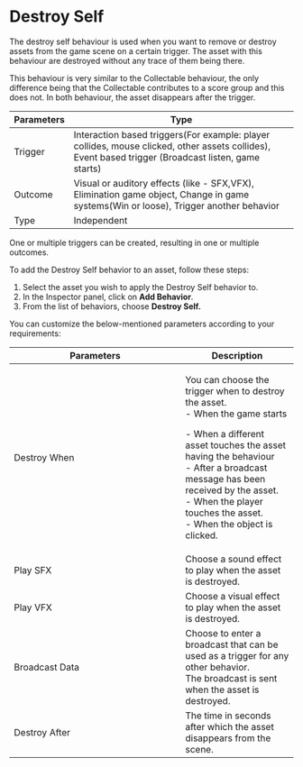 # Destroy Self

The destroy self behaviour is used when you want to remove or destroy assets from the game scene on a certain trigger. The asset with this behaviour are destroyed without any trace of them being there.

This behaviour is very similar to the Collectable behaviour, the only difference being that the Collectable contributes to a score group and this does not. In both behaviour, the asset disappears after the trigger.

| Parameters  | Type                                                                                                                                                |
| ----------- | --------------------------------------------------------------------------------------------------------------------------------------------------- |
| Trigger     | Interaction based triggers(For example: player collides, mouse clicked, other assets collides), Event based trigger (Broadcast listen, game starts) |
| Outcome     | Visual or auditory effects (like - SFX,VFX), Elimination game object, Change in game systems(Win or loose), Trigger another behavior                |
| Type        | Independent                                                                                                                                         |

One or multiple triggers can be created, resulting in one or multiple outcomes.

To add the Destroy Self behavior to an asset, follow these steps:

1. Select the asset you wish to apply the Destroy Self behavior to.
2. In the Inspector panel, click on **Add Behavior**.
3. From the list of behaviors, choose **Destroy Self.**

You can customize the below-mentioned parameters according to your requirements:

<table><thead><tr><th width="288">Parameters</th><th>Description</th></tr></thead><tbody><tr><td>Destroy When</td><td><p>You can choose the trigger when to destroy the asset.<br>- When the game starts</p><p>- When a different asset touches the asset having the behaviour<br>- After a broadcast message has been received by the asset. <br>- When the player touches the asset.<br>- When the object is clicked.</p></td></tr><tr><td>Play SFX</td><td>Choose a sound effect to play when the asset is destroyed.</td></tr><tr><td>Play VFX</td><td>Choose a visual effect to play when the asset is destroyed.</td></tr><tr><td>Broadcast Data</td><td>Choose to enter a broadcast that can be used as a trigger for any other behavior. <br>The broadcast is sent when the asset is destroyed.</td></tr><tr><td>Destroy After</td><td>The time in seconds after which the asset disappears from the scene.</td></tr></tbody></table>

